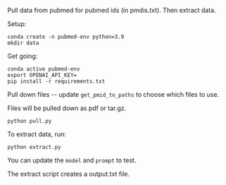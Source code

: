 Pull data from pubmed for pubmed ids (in pmdis.txt). Then extract data.

Setup:

    conda create -n pubmed-env python=3.9
    mkdir data

Get going:

    conda active pubmed-env
    export OPENAI_API_KEY=
    pip install -r requirements.txt

Pull down files -- update `get_pmid_to_paths` to choose which files to use.

Files will be pulled down as pdf or tar.gz.

    python pull.py

To extract data, run:

    python extract.py

You can update the `model` and `prompt` to test.

The extract script creates a output.txt file.

